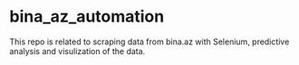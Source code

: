 # bina_az_automation
This repo is related to scraping data from bina.az with Selenium, predictive analysis and visulization of the data.
